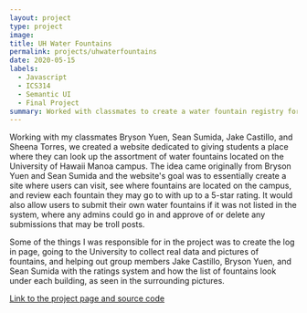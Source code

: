 ```yaml
---
layout: project
type: project
image: 
title: UH Water Fountains
permalink: projects/uhwaterfountains
date: 2020-05-15
labels:
  - Javascript
  - ICS314
  - Semantic UI
  - Final Project
summary: Worked with classmates to create a water fountain registry for UH Manoa.
---
```


Working with my classmates Bryson Yuen, Sean Sumida, Jake Castillo, and Sheena Torres, we created a website dedicated to giving students 
a place where they can look up the assortment of water fountains located on the University of Hawaii Manoa campus. The idea came 
originally from Bryson Yuen and Sean Sumida and the website's goal was to essentially create a site where users can visit, see where
fountains are located on the campus, and review each fountain they may go to with up to a 5-star rating. It would also allow users to
submit their own water fountains if it was not listed in the system, where any admins could go in and approve of or delete any submissions
that may be troll posts. 


Some of the things I was responsible for in the project was to create the log in page, going to the University to collect real data and 
pictures of fountains, and helping out group members Jake Castillo, Bryson Yuen, and Sean Sumida with the ratings system
and how the list of fountains look under each building, as seen in the surrounding pictures.


[Link to the project page and source code](https://uh-waterfountain.github.io/)
